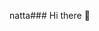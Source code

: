 natta### Hi there 👋

<!--
**NattawanKh/NattawanKh** is a ✨ _special_ ✨ repository because its `README.md` (this file) appears on your GitHub profile.

Here are some ideas to get you started:

- 🔭 Yeah!, I’m currently working on WEDO [July 2023 - NOW]
- 👯 I am looking to collaborate with a company that not only prioritizes and supports its employees but also provides challenging opportunities that will encourage me to advance and grow in my professional journey.
- 📫 How to reach me: [nattawan.khamfubut@gmail.com](nattawan.khamfubut@gmail.com)
-->
